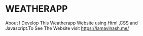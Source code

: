 # WEATHERAPP
About I Develop This Weatherapp Website using Html ,CSS and Javascript.To See The Website visit https://iamavinash.me/
